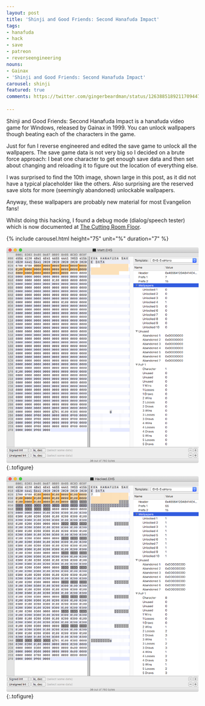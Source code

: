 ```yaml
---
layout: post
title: 'Shinji and Good Friends: Second Hanafuda Impact'
tags:
- hanafuda
- hack
- save
- patreon
- reverseengineering
nouns:
- Gainax
- 'Shinji and Good Friends: Second Hanafuda Impact'
carousel: shinji
featured: true
comments: https://twitter.com/gingerbeardman/status/1263885189211709447

---
```


Shinji and Good Friends: Second Hanafuda Impact is a hanafuda video game for Windows, released by Gainax in 1999. You can unlock wallpapers though beating each of the characters in the game. 

Just for fun I reverse engineered and edited the save game to unlock all the wallpapers. The save game data is not very big so I decided on a brute force approach: I beat one character to get enough save data and then set about changing and reloading it to figure out the location of everything else.

I was surprised to find the 10th image, shown large in this post, as it did not have a typical placeholder like the others. Also surprising are the reserved save slots for more (seemingly abandoned) unlockable wallpapers. 

Anyway, these wallpapers are probably new material for most Evangelion fans!

Whilst doing this hacking, I found a debug mode (dialog/speech tester) which is now documented at [The Cutting Room Floor](https://tcrf.net/Shinji_and_Good_Friends:_Second_Hanafuda_Impact).

{% include carousel.html height="75" unit="%" duration="7" %}

![PNG](/images/posts/shinji-new.png "New/empty save game file contents")
{:.tofigure}

![PNG](/images/posts/shinji-hacked.png "Hacked save game file contents")
{:.tofigure}
